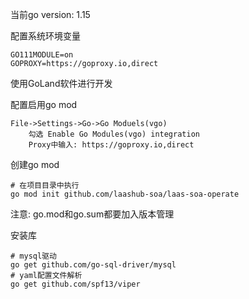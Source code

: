 当前go version: 1.15

配置系统环境变量

```
GO111MODULE=on
GOPROXY=https://goproxy.io,direct
```

使用GoLand软件进行开发

配置启用go mod

    File->Settings->Go->Go Moduels(vgo)
        勾选 Enable Go Modules(vgo) integration
        Proxy中输入: https://goproxy.io,direct

创建go mod

```
# 在项目目录中执行
go mod init github.com/laashub-soa/laas-soa-operate
```


注意: go.mod和go.sum都要加入版本管理

安装库

```
# mysql驱动
go get github.com/go-sql-driver/mysql
# yaml配置文件解析
go get github.com/spf13/viper
```

